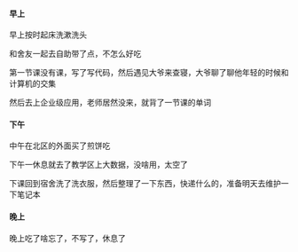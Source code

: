 #### 早上

早上按时起床洗漱洗头

和舍友一起去自助带了点，不怎么好吃

第一节课没有课，写了写代码，然后遇见大爷来查寝，大爷聊了聊他年轻的时候和计算机的交集

然后去上企业级应用，老师居然没来，就背了一节课的单词

#### 下午

中午在北区的外面买了煎饼吃

下午一休息就去了教学区上大数据，没啥用，太空了

下课回到宿舍洗了洗衣服，然后整理了一下东西，快递什么的，准备明天去维护一下笔记本

#### 晚上

晚上吃了啥忘了，不写了，休息了